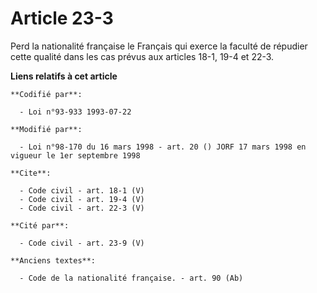 # Article 23-3

Perd la nationalité française le Français qui exerce la faculté de répudier cette qualité dans les cas prévus aux articles
18-1, 19-4 et 22-3.

**Liens relatifs à cet article**

	**Codifié par**:

	  - Loi n°93-933 1993-07-22

	**Modifié par**:

	  - Loi n°98-170 du 16 mars 1998 - art. 20 () JORF 17 mars 1998 en vigueur le 1er septembre 1998

	**Cite**:

	  - Code civil - art. 18-1 (V)
	  - Code civil - art. 19-4 (V)
	  - Code civil - art. 22-3 (V)

	**Cité par**:

	  - Code civil - art. 23-9 (V)

	**Anciens textes**:

	  - Code de la nationalité française. - art. 90 (Ab)
